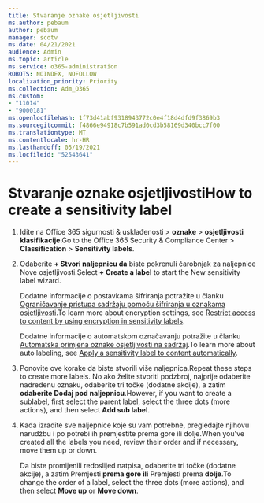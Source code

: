 ```yaml
---
title: Stvaranje oznake osjetljivosti
ms.author: pebaum
author: pebaum
manager: scotv
ms.date: 04/21/2021
audience: Admin
ms.topic: article
ms.service: o365-administration
ROBOTS: NOINDEX, NOFOLLOW
localization_priority: Priority
ms.collection: Adm_O365
ms.custom:
- "11014"
- "9000181"
ms.openlocfilehash: 1f73d41abf9318943772c0e4f18d4dfd9f3869b3
ms.sourcegitcommit: f4866e94918c7b591ad0cd3b58169d340bcc7f00
ms.translationtype: MT
ms.contentlocale: hr-HR
ms.lasthandoff: 05/19/2021
ms.locfileid: "52543641"
---
```

# <a name="how-to-create-a-sensitivity-label"></a><span data-ttu-id="08033-102">Stvaranje oznake osjetljivosti</span><span class="sxs-lookup"><span data-stu-id="08033-102">How to create a sensitivity label</span></span>

1. <span data-ttu-id="08033-103">Idite na Office 365 sigurnosti & usklađenosti > **oznake**  >  **osjetljivosti klasifikacije**.</span><span class="sxs-lookup"><span data-stu-id="08033-103">Go to the Office 365 Security & Compliance Center > **Classification** > **Sensitivity labels**.</span></span>

1. <span data-ttu-id="08033-104">Odaberite **+ Stvori naljepnicu da** biste pokrenuli čarobnjak za naljepnice Nove osjetljivosti.</span><span class="sxs-lookup"><span data-stu-id="08033-104">Select **+ Create a label** to start the New sensitivity label wizard.</span></span>

    <span data-ttu-id="08033-105">Dodatne informacije o postavkama šifriranja potražite u članku [Ograničavanje pristupa sadržaju pomoću šifriranja u oznakama osjetljivosti](https://go.microsoft.com/fwlink/?linkid=2106331).</span><span class="sxs-lookup"><span data-stu-id="08033-105">To learn more about encryption settings, see [Restrict access to content by using encryption in sensitivity labels](https://go.microsoft.com/fwlink/?linkid=2106331).</span></span>

    <span data-ttu-id="08033-106">Dodatne informacije o automatskom označavanju potražite u članku [Automatska primjena oznake osjetljivosti na sadržaj](https://go.microsoft.com/fwlink/?linkid=2105837).</span><span class="sxs-lookup"><span data-stu-id="08033-106">To learn more about auto labeling, see [Apply a sensitivity label to content automatically](https://go.microsoft.com/fwlink/?linkid=2105837).</span></span>

1. <span data-ttu-id="08033-107">Ponovite ove korake da biste stvorili više naljepnica.</span><span class="sxs-lookup"><span data-stu-id="08033-107">Repeat these steps to create more labels.</span></span> <span data-ttu-id="08033-108">No ako želite stvoriti podzbroj, najprije odaberite nadređenu oznaku, odaberite tri točke (dodatne akcije), a zatim **odaberite Dodaj pod naljepnicu**.</span><span class="sxs-lookup"><span data-stu-id="08033-108">However, if you want to create a sublabel, first select the parent label, select the three dots (more actions), and then select **Add sub label**.</span></span>

1. <span data-ttu-id="08033-109">Kada izradite sve naljepnice koje su vam potrebne, pregledajte njihovu narudžbu i po potrebi ih premjestite prema gore ili dolje.</span><span class="sxs-lookup"><span data-stu-id="08033-109">When you've created all the labels you need, review their order and if necessary, move them up or down.</span></span> 
    
    <span data-ttu-id="08033-110">Da biste promijenili redoslijed natpisa, odaberite tri točke (dodatne akcije), a zatim Premjesti **prema gore ili** Premjesti prema **dolje**.</span><span class="sxs-lookup"><span data-stu-id="08033-110">To change the order of a label, select the three dots (more actions), and then select **Move up** or **Move down**.</span></span>
